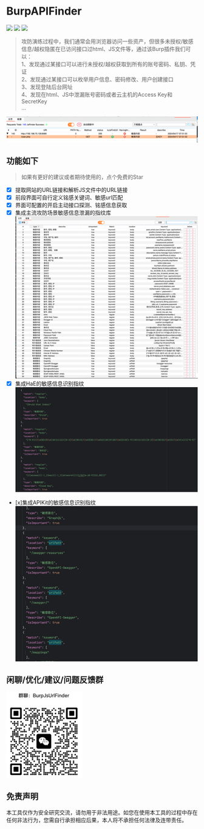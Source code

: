 # BurpAPIFinder
![](https://img.shields.io/badge/Author-Shaun-blue)
![](https://img.shields.io/badge/JDK-9+-yellow)
![](https://img.shields.io/badge/捡漏是问艺术-往往有意想不到的成果-red)
> 攻防演练过程中，我们通常会用浏览器访问一些资产，但很多未授权/敏感信息/越权隐匿在已访问接口过html、JS文件等，通过该Burp插件我们可以：  
> 1、发现通过某接口可以进行未授权/越权获取到所有的账号密码、私钥、凭证  
> 2、发现通过某接口可以枚举用户信息、密码修改、用户创建接口  
> 3、发现登陆后台网址  
> 4、发现在html、JS中泄漏账号密码或者云主机的Access Key和SecretKey  
> ...  

![img.png](images/main.png)

## 功能如下
> 如果有更好的建议或者期待使用的，点个免费的Star
- [x] 提取网站的URL链接和解析JS文件中的URL链接
- [x] 前段界面可自行定义铭感关键词、敏感url匹配
- [x] 界面可配置的开启主动接口探测、铭感信息获取
- [x] 集成主流攻防场景敏感信息泄漏的指纹库
![img.png](images/config.png)
- [x] 集成HaE的敏感信息识别指纹
![img.png](images/HaE.png)
- [x]集成APIKit的敏感信息识别指纹
![img.png](images/APIKit.png)

## 闲聊/优化/建议/问题反馈群
<img src="images/weixinqun.png" alt="img.png" width="200"/>


## 免责声明

本工具仅作为安全研究交流，请勿用于非法用途。如您在使用本工具的过程中存在任何非法行为，您需自行承担相应后果，本人将不承担任何法律及连带责任。
